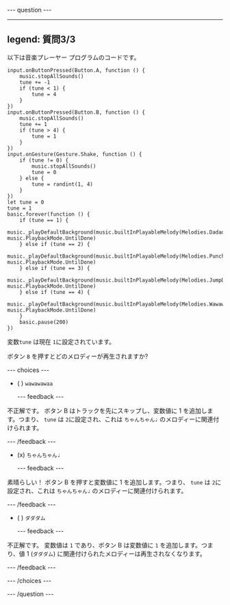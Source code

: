 
--- question ---

---
legend: 質問3/3
---

以下は音楽プレーヤー プログラムのコードです。

```microbit
input.onButtonPressed(Button.A, function () {
    music.stopAllSounds()
    tune += -1
    if (tune < 1) {
        tune = 4
    }
})
input.onButtonPressed(Button.B, function () {
    music.stopAllSounds()
    tune += 1
    if (tune > 4) {
        tune = 1
    }
})
input.onGesture(Gesture.Shake, function () {
    if (tune != 0) {
        music.stopAllSounds()
        tune = 0
    } else {
        tune = randint(1, 4)
    }
})
let tune = 0
tune = 1
basic.forever(function () {
    if (tune == 1) {
        music._playDefaultBackground(music.builtInPlayableMelody(Melodies.Dadadadum), music.PlaybackMode.UntilDone)
    } else if (tune == 2) {
        music._playDefaultBackground(music.builtInPlayableMelody(Melodies.Punchline), music.PlaybackMode.UntilDone)
    } else if (tune == 3) {
        music._playDefaultBackground(music.builtInPlayableMelody(Melodies.JumpDown), music.PlaybackMode.UntilDone)
    } else if (tune == 4) {
        music._playDefaultBackground(music.builtInPlayableMelody(Melodies.Wawawawaa), music.PlaybackMode.UntilDone)
    }
    basic.pause(200)
})
```

変数`tune` は現在 `1`に設定されています。

ボタン `B` を押すとどのメロディーが再生されますか?


--- choices ---

- ( ) `wawawawaa`

  --- feedback ---

不正解です。 ボタン B はトラックを先にスキップし、変数値に 1 を追加します。つまり、 `tune` は `2`に設定され、これは `ちゃんちゃん♩` のメロディーに関連付けられます。

  --- /feedback ---

- (x) `ちゃんちゃん♩`

  --- feedback ---

素晴らしい！ ボタン B を押すと変数値に 1 を追加します。つまり、 `tune` は `2`に設定され、これは `ちゃんちゃん♩` のメロディーに関連付けられます。

  --- /feedback ---

- ( ) `ダダダム`

  --- feedback ---

不正解です。 変数値は `1` であり、ボタン B は変数値に `1` を追加します。つまり、値 1 (`ダダダム`) に関連付けられたメロディーは再生されなくなります。

  --- /feedback ---

--- /choices ---

--- /question ---
